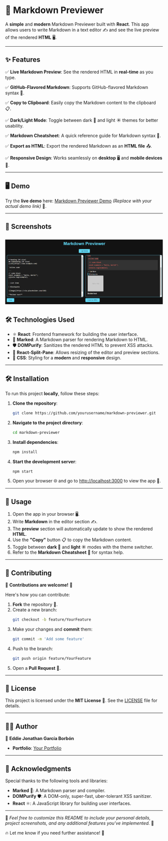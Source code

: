# 🚀 Markdown Previewer

A **simple** and **modern** Markdown Previewer built with **React**. This app allows users to write Markdown in a text editor ✍️ and see the live preview of the rendered **HTML** 🖥️.

---

## ✨ Features

✅ **Live Markdown Preview**: See the rendered HTML in **real-time** as you type.

✅ **GitHub-Flavored Markdown**: Supports GitHub-flavored Markdown syntax 🐙.

✅ **Copy to Clipboard**: Easily copy the Markdown content to the clipboard 📋.

✅ **Dark/Light Mode**: Toggle between dark 🌙 and light ☀️ themes for better usability.

✅ **Markdown Cheatsheet**: A quick reference guide for Markdown syntax 📄.

✅ **Export as HTML**: Export the rendered Markdown as an **HTML file** 📤.

✅ **Responsive Design**: Works seamlessly on **desktop** 🖥️ and **mobile devices** 📱.

---

## 🖥️ Demo

Try the **live demo** here: [Markdown Previewer Demo]((https://eddieborbon.github.io/markdown-previewer/)) *(Replace with your actual demo link)* 🚀.

---

## 📸 Screenshots

![Image1](./image1.png)
---

## 🛠️ Technologies Used

- ⚛️ **React**: Frontend framework for building the user interface.
- 📖 **Marked**: A Markdown parser for rendering Markdown to HTML.
- 🛡️ **DOMPurify**: Sanitizes the rendered HTML to prevent XSS attacks.
- 🔲 **React-Split-Pane**: Allows resizing of the editor and preview sections.
- 🎨 **CSS**: Styling for a **modern** and **responsive** design.

---

## 🛠️ Installation

To run this project **locally**, follow these steps:

1. **Clone the repository**:
   ```bash
   git clone https://github.com/yourusername/markdown-previewer.git
   ```

2. **Navigate to the project directory**:
   ```bash
   cd markdown-previewer
   ```

3. **Install dependencies**:
   ```bash
   npm install
   ```

4. **Start the development server**:
   ```bash
   npm start
   ```

5. Open your browser 🌐 and go to [http://localhost:3000](http://localhost:3000) to view the app 🚀.

---

## 🎯 Usage

1. Open the app in your browser 🖥️.
2. Write **Markdown** in the editor section ✍️.
3. The **preview** section will automatically update to show the rendered **HTML**.
4. Use the **"Copy"** button 📋 to copy the Markdown content.
5. Toggle between **dark 🌙** and **light ☀️** modes with the theme switcher.
6. Refer to the **Markdown Cheatsheet** 📄 for syntax help.

---

## 🤝 Contributing

🎉 **Contributions are welcome!** 🎉

Here's how you can contribute:

1. **Fork** the repository 🍴.
2. Create a new branch:
   ```bash
   git checkout -b feature/YourFeature
   ```
3. Make your changes and **commit** them:
   ```bash
   git commit -m 'Add some feature'
   ```
4. Push to the branch:
   ```bash
   git push origin feature/YourFeature
   ```
5. Open a **Pull Request** 🚀.

---

## 📜 License

This project is licensed under the **MIT License** 📝. See the [LICENSE](LICENSE) file for details.

---

## 👨‍💻 Author

👤 **Eddie Jonathan García Borbón**

- **Portfolio**: [Your Portfolio](#) 

---

## 🙌 Acknowledgments

Special thanks to the following tools and libraries:

- **Marked** 📖: A Markdown parser and compiler.
- **DOMPurify** 🛡️: A DOM-only, super-fast, uber-tolerant XSS sanitizer.
- **React** ⚛️: A JavaScript library for building user interfaces.

---

🚀 *Feel free to customize this README to include your personal details, project screenshots, and any additional features you've implemented.* 🌟

🔥 Let me know if you need further assistance! 🚀
